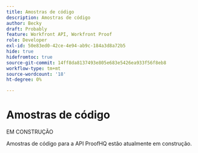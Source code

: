 ```yaml
---
title: Amostras de código
description: Amostras de código
author: Becky
draft: Probably
feature: Workfront API, Workfront Proof
role: Developer
exl-id: 50e83ed0-42ce-4e94-ab9c-184a3d8a72b5
hide: true
hidefromtoc: true
source-git-commit: 14ff8da8137493e805e683e5426ea933f56f8eb8
workflow-type: tm+mt
source-wordcount: '18'
ht-degree: 0%

---
```


# Amostras de código

EM CONSTRUÇÃO

Amostras de código para a API ProofHQ estão atualmente em construção.
